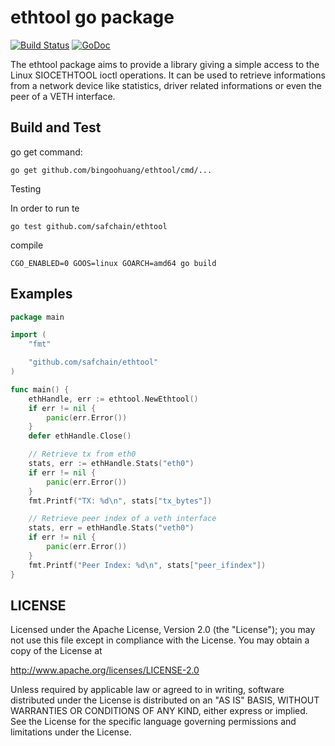 # ethtool go package #

[![Build Status](https://travis-ci.org/safchain/ethtool.png?branch=master)](https://travis-ci.org/safchain/ethtool)
[![GoDoc](https://godoc.org/github.com/safchain/ethtool?status.svg)](https://godoc.org/github.com/safchain/ethtool)

The ethtool package aims to provide a library giving a simple access to the Linux SIOCETHTOOL ioctl operations. It can be used to retrieve informations from a network device like statistics, driver related informations or even the peer of a VETH interface.

## Build and Test ##

go get command:

    go get github.com/bingoohuang/ethtool/cmd/...

Testing

In order to run te

    go test github.com/safchain/ethtool


compile

    CGO_ENABLED=0 GOOS=linux GOARCH=amd64 go build

## Examples ##

```go
package main

import (
	"fmt"

	"github.com/safchain/ethtool"
)

func main() {
	ethHandle, err := ethtool.NewEthtool()
	if err != nil {
		panic(err.Error())
	}
	defer ethHandle.Close()

	// Retrieve tx from eth0
	stats, err := ethHandle.Stats("eth0")
	if err != nil {
		panic(err.Error())
	}
	fmt.Printf("TX: %d\n", stats["tx_bytes"])

	// Retrieve peer index of a veth interface
	stats, err = ethHandle.Stats("veth0")
	if err != nil {
		panic(err.Error())
	}
	fmt.Printf("Peer Index: %d\n", stats["peer_ifindex"])
}
```

## LICENSE ##

Licensed under the Apache License, Version 2.0 (the "License"); you may not use this file except in compliance with the License. You may obtain a copy of the License at

http://www.apache.org/licenses/LICENSE-2.0

Unless required by applicable law or agreed to in writing, software distributed under the License is distributed on an "AS IS" BASIS, WITHOUT WARRANTIES OR CONDITIONS OF ANY KIND, either express or implied. See the License for the specific language governing permissions and limitations under the License.
